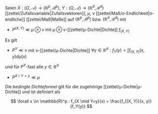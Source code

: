 Seien $X : (\Omega, \mathcal{A}) \to (\mathbb{R}^p, \mathscr{B}^p)$, $Y : (\Omega, \mathcal{A}) \to (\mathbb{R}^d, \mathscr{B}^d)$ [[zettel/Zufallsvariable|Zufallsvektoren]], $\mu$, $\nu$ [[zettel/Maß/σ-Endlichkeit|σ-endliche]] [[zettel/Maß|Maße]] auf $(\mathbb{R}^p, \mathscr{B}^p)$ bzw. $(\mathbb{R}^d, \mathscr{B}^d)$ mit
- $P^{(X, Y)} \ll \mu \otimes \nu$ mit $\mu \otimes \nu$-[[zettel/μ-Dichte|Dichte]] $f_{(X, Y)}$

Es gilt
- $P^Y \ll \nu$ mit $\nu$-[[zettel/μ-Dichte|Dichte]] $\forall y \in \mathbb{R}^d : f_Y(y) = \int f_{(X, Y)}(x, y) d\mu(x)$

und für $P^Y$-fast alle $y \in \mathbb{R}^d$
- $P^{X \mid Y=y} \ll \mu$

Die *bedingte Dichteformel* gilt für die zugehörige [[zettel/μ-Dichte|μ-Dichte]] und ist definiert als

$$
	\forall x \in \mathbb{R}^p : f_{X \mid Y=y}(x) = \frac{f_{(X, Y)}(x, y)}{f_Y(y)}
$$